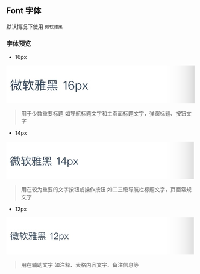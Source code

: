 ## Font 字体

默认情况下使用 `微软雅黑`

### 字体预览

- 16px

![16px](../img/font/font-16px.jpg ':size=250x50')


> 用于少数重要标题 如导航标题文字和主页面标题文字，弹窗标题、按钮文字

- 14px

![14px](../img/font/font-14px.jpg ':size=250x50')


> 用在较为重要的文字按钮或操作按钮 如二三级导航栏标题文字，页面常规文字

- 12px

![12px](../img/font/font-12px.jpg ':size=250x50')


> 用在辅助文字 如注释、表格内容文字、备注信息等